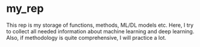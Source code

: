 # my_rep
This rep is my storage of functions, methods, ML/DL models etc.
Here, I try to collect all needed information about machine learning and deep learning. Also, if methodology is quite comprehensive, I will practice a lot. 
